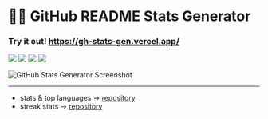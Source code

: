 # 🐱‍👓 GitHub README Stats Generator

### Try it out! https://gh-stats-gen.vercel.app/

![](https://img.shields.io/badge/React-20232A?style=for-the-badge&logo=react&logoColor=61DAFB)
![](https://img.shields.io/badge/prettier-1A2C34?style=for-the-badge&logo=prettier&logoColor=F7BA3E)
![](https://img.shields.io/badge/Tailwind_CSS-38B2AC?style=for-the-badge&logo=tailwind-css&logoColor=white)
![](https://img.shields.io/badge/TypeScript-007ACC?style=for-the-badge&logo=typescript&logoColor=white)

![GitHub Stats Generator Screenshot](https://user-images.githubusercontent.com/69457996/130346601-4ec874af-12cd-4455-8f9e-4f9897db5c7d.png)

---

- stats & top languages &rarr; [repository](https://github.com/anuraghazra/github-readme-stats)
- streak stats &rarr; [repository](https://github.com/DenverCoder1/github-readme-streak-stats)
